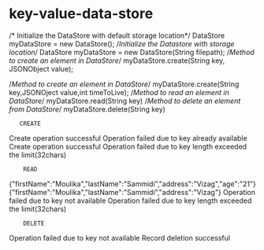 # key-value-data-store
 
  /* Initialize the DataStore with default storage location*/
  DataStore myDataStore = new DataStore();
   /*Initialize the Datastore with storage location*/
  DataStore myDataStore = new DataStore(String filepath);
  /*Method to create an element in DataStore*/
  myDataStore.create(String key, JSONObject value);

  /*Method to create an element in DataStore*/
  myDataStore.create(String key,JSONOject value,int timeToLive);
  /*Method to read an element in DataStore*/
 myDataStore.read(String key)
  /*Method to delete an element from DataStore*/
 myDataStore.delete(String key)





       CREATE
 
Create operation successful
Operation failed due to key already available 
Create operation successful 
Operation failed due to key length exceeded the limit(32chars)

        READ

{"firstName":"Moulika","lastName":"Sammidi","address":"Vizag","age":"21"}
{"firstName":"Moulika","lastName":"Sammidi","address":"Vizag"}
Operation failed due to key not available 
Operation failed due to key length exceeded the limit(32chars)

        DELETE

Operation failed due to key not available 
Record deletion successful 
